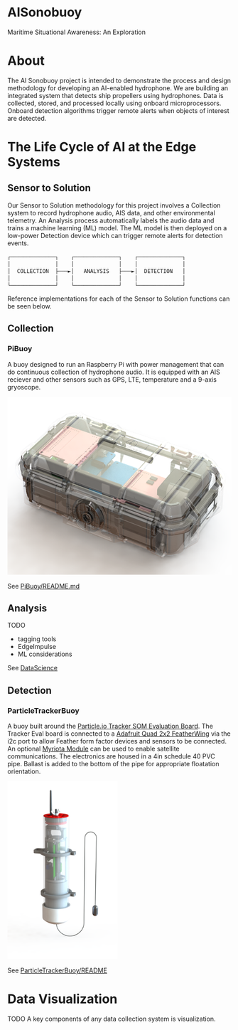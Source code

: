 # AISonobuoy

Maritime Situational Awareness: An Exploration

# About

The AI Sonobuoy project is intended to demonstrate the process and design methodology for developing an AI-enabled hydrophone. We are building an integrated system that detects ship propellers using hydrophones. Data is collected, stored, and processed locally using onboard microprocessors. Onboard detection algorithms trigger remote alerts when objects of interest are detected.

# The Life Cycle of AI at the Edge Systems

## Sensor to Solution

Our Sensor to Solution methodology for this project involves a Collection system to record hydrophone audio, AIS data, and other environmental telemetry. An Analysis process automatically labels the audio data and trains a machine learning (ML) model. The ML model is then deployed on a low-power Detection device which can trigger remote alerts for detection events.

```
┌──────────────┐    ┌──────────────┐    ┌──────────────┐
│              │    │              │    │              │
│  COLLECTION  ├───►│   ANALYSIS   ├───►│  DETECTION   │
│              │    │              │    │              │
└──────────────┘    └──────────────┘    └──────────────┘
```

Reference implementations for each of the Sensor to Solution functions can be seen below.

## Collection

### PiBuoy

A buoy designed to run an Raspberry Pi with power management that can do continuous collection of hydrophone audio. It is equipped with an AIS reciever and other sensors such as GPS, LTE, temperature and a 9-axis gryoscope.

<img src="./PiBuoyV2/media/PiBuoy2.png" alt="particle-tracker-buoy" height="400px" title="particle-tracker-buoy">

See [PiBuoy/README.md](PiBuoy/README.md)

## Analysis

TODO
- tagging tools
- EdgeImpulse
- ML considerations

See [DataScience](./DataScience/README.md)

## Detection

### ParticleTrackerBuoy

A buoy built around the [Particle.io Tracker SOM Evaluation Board](https://docs.particle.io/datasheets/asset-tracking/tracker-som-eval-board/). The Tracker Eval board is connected to a [Adafruit Quad 2x2 FeatherWing](https://www.adafruit.com/product/4253) via the i2c port to allow Feather form factor devices and sensors to be connected. An optional [Myriota Module](https://myriota.com/) can be used to enable satellite communications. The electronics are housed in a 4in schedule 40 PVC pipe. Ballast is added to the bottom of the pipe for appropriate floatation orientation. 

<img src="./ParticleTrackerBuoy/media/AISonobuoy.png" alt="particle-tracker-buoy" height="400px" title="particle-tracker-buoy">

See [ParticleTrackerBuoy/README](ParticleTrackerBuoy/README.md)

# Data Visualization

TODO
A key components of any data collection system is visualization.
